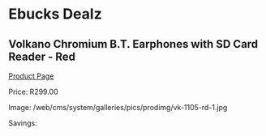 
# Ebucks Dealz
## Volkano Chromium B.T. Earphones with SD Card Reader - Red
[Product Page](https://www.ebucks.com/web/shop/productSelected.do?prodId=1196482178&catId=714972256)

Price: R299.00

Image: /web/cms/system/galleries/pics/prodimg/vk-1105-rd-1.jpg

Savings: 


	